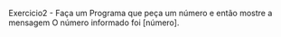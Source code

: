 Exercicio2 - Faça um Programa que peça um número e então mostre a mensagem O número informado foi [número].


